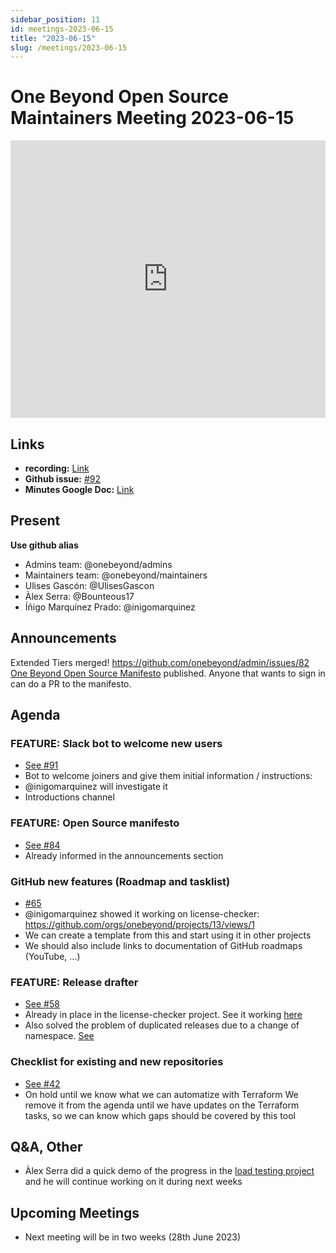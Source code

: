 ```yaml
---
sidebar_position: 11
id: meetings-2023-06-15
title: "2023-06-15"
slug: /meetings/2023-06-15
---
```


# One Beyond Open Source Maintainers Meeting 2023-06-15 

<iframe width="100%" height="444" src="https://www.youtube.com/embed/7ee9jr3ldvg" title="YouTube video player" frameborder="0" allow="accelerometer; autoplay; clipboard-write; encrypted-media; gyroscope; picture-in-picture; web-share" allowfullscreen></iframe>

## Links
* **recording:** [Link](https://www.youtube.com/watch?v=7ee9jr3ldvg)
* **Github issue:** [#92](https://github.com/onebeyond/admin/issues/92)
* **Minutes Google Doc:** [Link](https://docs.google.com/document/d/1rlE6-T8KcXjRsKbQSfXJcMgToZGR0buZSnEfomaMfDE/edit?usp=sharing)

## Present
__Use github alias__
* Admins team: @onebeyond/admins
* Maintainers team: @onebeyond/maintainers
* Ulises Gascón: @UlisesGascon
* Àlex Serra: @Bounteous17
* Íñigo Marquínez Prado: @inigomarquinez


## Announcements
Extended Tiers merged! https://github.com/onebeyond/admin/issues/82
[One Beyond Open Source Manifesto](https://onebeyond-maintainers.netlify.app/open-source-manifesto) published. Anyone that wants to sign in can do a PR to the manifesto.


## Agenda

### FEATURE: Slack bot to welcome new users 
- [See #91](https://github.com/onebeyond/admin/issues/91)
- Bot to welcome joiners and give them initial information / instructions: 
- @inigomarquinez will investigate it
- Introductions channel

### FEATURE: Open Source manifesto 
- [See #84](https://github.com/onebeyond/admin/issues/84)
- Already informed in the announcements section

### GitHub new features (Roadmap and tasklist) 
- [#65](https://github.com/onebeyond/admin/issues/65)
- @inigomarquinez showed it working on license-checker: https://github.com/orgs/onebeyond/projects/13/views/1
- We can create a template from this and start using it in other projects
- We should also include links to documentation of GitHub roadmaps (YouTube, …)


### FEATURE: Release drafter 
- [See #58](https://github.com/onebeyond/admin/issues/58)
- Already in place in the license-checker project. See it working [here](https://github.com/onebeyond/license-checker/pull/74)
- Also solved the problem of duplicated releases due to a change of namespace. [See](https://github.com/onebeyond/license-checker/pull/69)

### Checklist for existing and new repositories
- [See #42](https://github.com/onebeyond/admin/issues/42)
- On hold until we know what we can automatize with Terraform
We remove it from the agenda until we have updates on the Terraform tasks, so we can know which gaps should be covered by this tool


## Q&A, Other

- Àlex Serra did a quick demo of the progress in the [load testing project]( https://github.com/onebeyond/warthog-load-testing) and he will continue working on it during next weeks


## Upcoming Meetings

- Next meeting will be in two weeks (28th June 2023)
